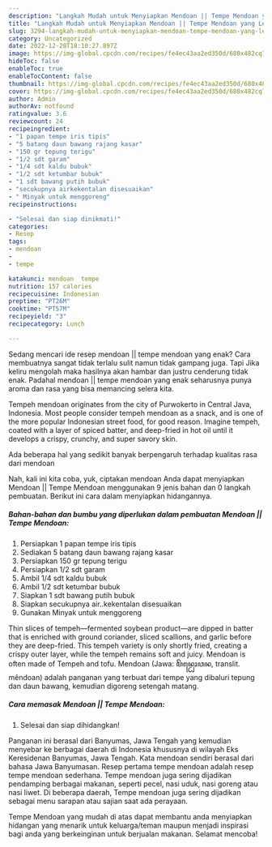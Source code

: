 ```yaml
---
description: "Langkah Mudah untuk Menyiapkan Mendoan || Tempe Mendoan yang Lezat Sekali, Buat Buka Puasa Bikin Ngiler"
title: "Langkah Mudah untuk Menyiapkan Mendoan || Tempe Mendoan yang Lezat Sekali, Buat Buka Puasa Bikin Ngiler"
slug: 3294-langkah-mudah-untuk-menyiapkan-mendoan-tempe-mendoan-yang-lezat-sekali-buat-buka-puasa-bikin-ngiler
category: Uncategorized
date: 2022-12-28T18:10:27.897Z
image: https://img-global.cpcdn.com/recipes/fe4ec43aa2ed350d/680x482cq70/mendoan-tempe-mendoan-foto-resep-utama.jpg
hideToc: false
enableToc: true
enableTocContent: false
thumbnail: https://img-global.cpcdn.com/recipes/fe4ec43aa2ed350d/680x482cq70/mendoan-tempe-mendoan-foto-resep-utama.jpg
cover: https://img-global.cpcdn.com/recipes/fe4ec43aa2ed350d/680x482cq70/mendoan-tempe-mendoan-foto-resep-utama.jpg
author: Admin
authorAv: notfound
ratingvalue: 3.6
reviewcount: 24
recipeingredient:
- "1 papan tempe iris tipis"
- "5 batang daun bawang rajang kasar"
- "150 gr tepung terigu"
- "1/2 sdt garam"
- "1/4 sdt kaldu bubuk"
- "1/2 sdt ketumbar bubuk"
- "1 sdt bawang putih bubuk"
- "secukupnya airkekentalan disesuaikan"
- " Minyak untuk menggoreng"
recipeinstructions:

- "Selesai dan siap dinikmati!"
categories:
- Resep
tags:
- mendoan
- 
- tempe

katakunci: mendoan  tempe 
nutrition: 157 calories
recipecuisine: Indonesian
preptime: "PT26M"
cooktime: "PT57M"
recipeyield: "3"
recipecategory: Lunch

---
```



Sedang mencari ide resep mendoan || tempe mendoan yang enak? Cara membuatnya sangat tidak terlalu sulit namun tidak gampang juga. Tapi Jika keliru mengolah maka hasilnya akan hambar dan justru cenderung tidak enak. Padahal mendoan || tempe mendoan yang enak seharusnya punya aroma dan rasa yang bisa memancing selera kita.


Tempeh mendoan originates from the city of Purwokerto in Central Java, Indonesia. Most people consider tempeh mendoan as a snack, and is one of the more popular Indonesian street food, for good reason. Imagine tempeh, coated with a layer of spiced batter, and deep-fried in hot oil until it develops a crispy, crunchy, and super savory skin.

Ada beberapa hal yang sedikit banyak berpengaruh terhadap kualitas rasa dari mendoan 

Nah, kali ini kita coba, yuk, ciptakan mendoan  Anda dapat menyiapkan Mendoan || Tempe Mendoan menggunakan 9 jenis bahan dan 0 langkah pembuatan. Berikut ini cara dalam menyiapkan hidangannya.

<!--inarticleads1-->

##### Bahan-bahan dan bumbu yang diperlukan dalam pembuatan Mendoan || Tempe Mendoan:

1. Persiapkan 1 papan tempe iris tipis
1. Sediakan 5 batang daun bawang rajang kasar
1. Persiapkan 150 gr tepung terigu
1. Persiapkan 1/2 sdt garam
1. Ambil 1/4 sdt kaldu bubuk
1. Ambil 1/2 sdt ketumbar bubuk
1. Siapkan 1 sdt bawang putih bubuk
1. Siapkan secukupnya air..kekentalan disesuaikan
1. Gunakan  Minyak untuk menggoreng


Thin slices of tempeh—fermented soybean product—are dipped in batter that is enriched with ground coriander, sliced scallions, and garlic before they are deep-fried. This tempeh variety is only shortly fried, creating a crispy outer layer, while the tempeh remains soft and juicy. Mendoan is often made of Tempeh and tofu. Mendoan (Jawa: ꦩꦼꦤ꧀ꦝꦺꦴꦮꦤ, translit. mêndoan) adalah panganan yang terbuat dari tempe yang dibaluri tepung dan daun bawang, kemudian digoreng setengah matang. 

<!--inarticleads2-->

##### Cara memasak Mendoan || Tempe Mendoan:


1. Selesai dan siap dihidangkan!

Panganan ini berasal dari Banyumas, Jawa Tengah yang kemudian menyebar ke berbagai daerah di Indonesia khususnya di wilayah Eks Keresidenan Banyumas, Jawa Tengah. Kata mendoan sendiri berasal dari bahasa Jawa Banyumasan. Resep pertama tempe mendoan adalah resep tempe mendoan sederhana. Tempe mendoan juga sering dijadikan pendamping berbagai makanan, seperti pecel, nasi uduk, nasi goreng atau nasi liwet. Di beberapa daerah, Tempe mendoan juga sering dijadikan sebagai menu sarapan atau sajian saat ada perayaan. 

 Tempe Mendoan yang mudah di atas dapat membantu anda menyiapkan hidangan yang menarik untuk keluarga/teman maupun menjadi inspirasi bagi anda yang berkeinginan untuk berjualan makanan. Selamat mencoba!
